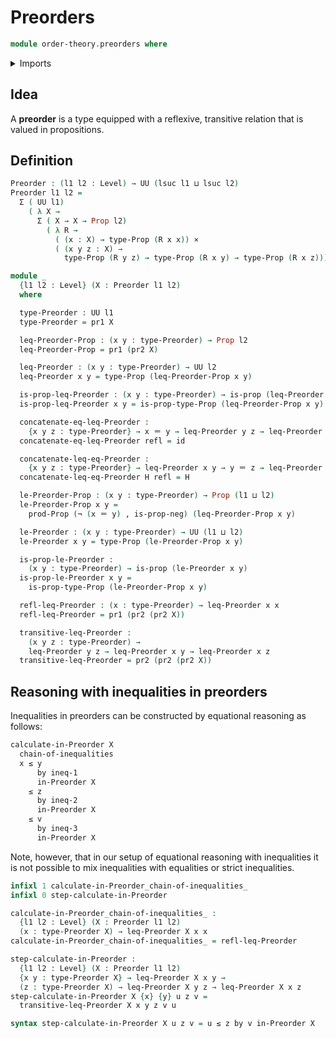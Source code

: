 # Preorders

```agda
module order-theory.preorders where
```

<details><summary>Imports</summary>

```agda
open import foundation.cartesian-product-types
open import foundation.dependent-pair-types
open import foundation.functions
open import foundation.identity-types
open import foundation.negation
open import foundation.propositions
open import foundation.universe-levels
```

</details>

## Idea

A **preorder** is a type equipped with a reflexive, transitive relation that is
valued in propositions.

## Definition

```agda
Preorder : (l1 l2 : Level) → UU (lsuc l1 ⊔ lsuc l2)
Preorder l1 l2 =
  Σ ( UU l1)
    ( λ X →
      Σ ( X → X → Prop l2)
        ( λ R →
          ( (x : X) → type-Prop (R x x)) ×
          ( (x y z : X) →
            type-Prop (R y z) → type-Prop (R x y) → type-Prop (R x z))))

module _
  {l1 l2 : Level} (X : Preorder l1 l2)
  where

  type-Preorder : UU l1
  type-Preorder = pr1 X

  leq-Preorder-Prop : (x y : type-Preorder) → Prop l2
  leq-Preorder-Prop = pr1 (pr2 X)

  leq-Preorder : (x y : type-Preorder) → UU l2
  leq-Preorder x y = type-Prop (leq-Preorder-Prop x y)

  is-prop-leq-Preorder : (x y : type-Preorder) → is-prop (leq-Preorder x y)
  is-prop-leq-Preorder x y = is-prop-type-Prop (leq-Preorder-Prop x y)

  concatenate-eq-leq-Preorder :
    {x y z : type-Preorder} → x ＝ y → leq-Preorder y z → leq-Preorder x z
  concatenate-eq-leq-Preorder refl = id

  concatenate-leq-eq-Preorder :
    {x y z : type-Preorder} → leq-Preorder x y → y ＝ z → leq-Preorder x z
  concatenate-leq-eq-Preorder H refl = H

  le-Preorder-Prop : (x y : type-Preorder) → Prop (l1 ⊔ l2)
  le-Preorder-Prop x y =
    prod-Prop (¬ (x ＝ y) , is-prop-neg) (leq-Preorder-Prop x y)

  le-Preorder : (x y : type-Preorder) → UU (l1 ⊔ l2)
  le-Preorder x y = type-Prop (le-Preorder-Prop x y)

  is-prop-le-Preorder :
    (x y : type-Preorder) → is-prop (le-Preorder x y)
  is-prop-le-Preorder x y =
    is-prop-type-Prop (le-Preorder-Prop x y)

  refl-leq-Preorder : (x : type-Preorder) → leq-Preorder x x
  refl-leq-Preorder = pr1 (pr2 (pr2 X))

  transitive-leq-Preorder :
    (x y z : type-Preorder) →
    leq-Preorder y z → leq-Preorder x y → leq-Preorder x z
  transitive-leq-Preorder = pr2 (pr2 (pr2 X))
```

## Reasoning with inequalities in preorders

Inequalities in preorders can be constructed by equational reasoning as follows:

```md
calculate-in-Preorder X
  chain-of-inequalities
  x ≤ y
      by ineq-1
      in-Preorder X
    ≤ z
      by ineq-2
      in-Preorder X
    ≤ v
      by ineq-3
      in-Preorder X
```

Note, however, that in our setup of equational reasoning with inequalities it is
not possible to mix inequalities with equalities or strict inequalities.

```agda
infixl 1 calculate-in-Preorder_chain-of-inequalities_
infixl 0 step-calculate-in-Preorder

calculate-in-Preorder_chain-of-inequalities_ :
  {l1 l2 : Level} (X : Preorder l1 l2)
  (x : type-Preorder X) → leq-Preorder X x x
calculate-in-Preorder_chain-of-inequalities_ = refl-leq-Preorder

step-calculate-in-Preorder :
  {l1 l2 : Level} (X : Preorder l1 l2)
  {x y : type-Preorder X} → leq-Preorder X x y →
  (z : type-Preorder X) → leq-Preorder X y z → leq-Preorder X x z
step-calculate-in-Preorder X {x} {y} u z v =
  transitive-leq-Preorder X x y z v u

syntax step-calculate-in-Preorder X u z v = u ≤ z by v in-Preorder X
```
